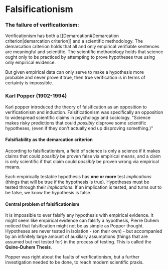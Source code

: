 # Falsificationism
### The failure of verificationism:
Verificationism has both a [[Demarcation#Demarcation criterion|demarcation criterion]] and a scientific methodology. 
The demarcation criterion holds that all and only empirical verifiable sentences are meaningful and scientific.
The scientific methodology holds that science ought only to be practiced by attempting to prove hypotheses true using only empirical evidence.

But given empirical data can only serve to make a hypothesis more probable and never prove it true, then true verification is in terms of certainty is impossible.

### Karl Popper (1902-1994)
Karl popper introduced the theory of falsification as an opposition to verificationism and induction.
Falsificationism was specifically an opposition to widespread scientific claims in psychology and sociology.
"Science makes risky predictions that could *possibly* disprove some scientific hypotheses, (even if they don't actually end up disproving something.)"

#### Falsifiability as the demarcation criterion
According to falsificationism, a field of science is only a science if it makes claims that could *possibly* be proven false via empirical means, and a claim is only scientific if that claim could *possibly* be proven wrong via empirical means.  

Each empirically testable hypothesis has **one or more** test *implications* (things that will be true if the hypothesis is true). Hypotheses must be tested through their *implications*. If an implication is tested, and turns out to be false, we know the hypothesis is false.

#### Central problem of falsificationism
It is impossible to ever falsify any hypothesis with empirical evidence.
It might seem like empirical evidence can falsify a hypothesis, Pierre Duhem noticed that falsification might not be as simple as Popper thought. 
Hypotheses are never tested in isolation - (on their own) - but accompanied by an infinitely large amount of auxiliary assumptions (things that are assumed but not tested for) in the process of testing. This is called the **Quine-Duhem Thesis**.

Popper was right about the faults of verificationism, but a further investigation needed to be done, to reach modern scientific praxis. 
